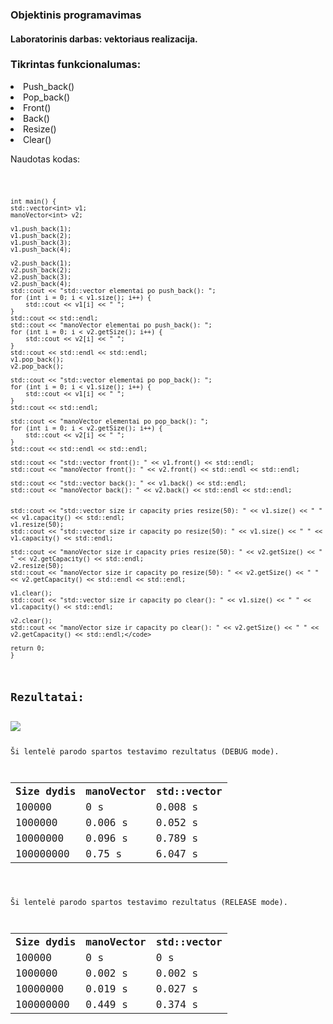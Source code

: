 <h3>Objektinis programavimas</h3>
<h4>Laboratorinis darbas: vektoriaus realizacija.</h4>

<h3>Tikrintas funkcionalumas:</h3>
<li>Push_back()</li>
<li>Pop_back()</li>
<li>Front()</li>
<li>Back()</li>
<li>Resize()</li>
<li>Clear()</li>
<p></p>
<p>Naudotas kodas:</p>
<code>


	int main() {
	std::vector<int> v1;
	manoVector<int> v2;

	v1.push_back(1);
	v1.push_back(2);
	v1.push_back(3);
	v1.push_back(4);

	v2.push_back(1);
	v2.push_back(2);
	v2.push_back(3);
	v2.push_back(4);
	std::cout << "std::vector elementai po push_back(): ";
	for (int i = 0; i < v1.size(); i++) {
		std::cout << v1[i] << " ";
	}
	std::cout << std::endl;
	std::cout << "manoVector elementai po push_back(): ";
	for (int i = 0; i < v2.getSize(); i++) {
		std::cout << v2[i] << " ";
	}
	std::cout << std::endl << std::endl;
	v1.pop_back();
	v2.pop_back();

	std::cout << "std::vector elementai po pop_back(): ";
	for (int i = 0; i < v1.size(); i++) {
		std::cout << v1[i] << " ";
	}
	std::cout << std::endl;

	std::cout << "manoVector elementai po pop_back(): ";
	for (int i = 0; i < v2.getSize(); i++) {
		std::cout << v2[i] << " ";
	}
	std::cout << std::endl << std::endl;

	std::cout << "std::vector front(): " << v1.front() << std::endl;
	std::cout << "manoVector front(): " << v2.front() << std::endl << std::endl;

	std::cout << "std::vector back(): " << v1.back() << std::endl;
	std::cout << "manoVector back(): " << v2.back() << std::endl << std::endl;


	std::cout << "std::vector size ir capacity pries resize(50): " << v1.size() << " " << v1.capacity() << std::endl;
	v1.resize(50);
	std::cout << "std::vector size ir capacity po resize(50): " << v1.size() << " " << v1.capacity() << std::endl;

	std::cout << "manoVector size ir capacity pries resize(50): " << v2.getSize() << " " << v2.getCapacity() << std::endl;
	v2.resize(50);
	std::cout << "manoVector size ir capacity po resize(50): " << v2.getSize() << " " << v2.getCapacity() << std::endl << std::endl;

	v1.clear();
	std::cout << "std::vector size ir capacity po clear(): " << v1.size() << " " << v1.capacity() << std::endl;

	v2.clear();
	std::cout << "manoVector size ir capacity po clear(): " << v2.getSize() << " " << v2.getCapacity() << std::endl;</code>
  
  	return 0;
	}
<h2>Rezultatai:</h2>
<img src="https://user-images.githubusercontent.com/116721418/236911697-93bba52f-7a14-4fef-8f94-d0321300eebc.png">

<p>Ši lentelė parodo spartos testavimo rezultatus (DEBUG mode).</p>
<table>
  <tr>
    <th>Size dydis</th>
    <th>manoVector</th>
    <th>std::vector</th>
  </tr>
  <tr>
    <td>100000</td>
    <td>0 s</td>
    <td>0.008 s</td>
  </tr>
  <tr>
    <td>1000000</td>
    <td>0.006 s</td>
    <td>0.052 s</td>
  </tr>
  <tr>
    <td>10000000</td>
    <td>0.096 s</td>
    <td>0.789 s</td>
  </tr>
  <tr>
    <td>100000000</td>
    <td>0.75 s</td>
    <td>6.047 s</td>
  </tr>
</table>

<p>Ši lentelė parodo spartos testavimo rezultatus (RELEASE mode).</p>
<table>
  <tr>
    <th>Size dydis</th>
    <th>manoVector</th>
    <th>std::vector</th>
  </tr>
  <tr>
    <td>100000</td>
    <td>0 s</td>
    <td>0 s</td>
  </tr>
  <tr>
    <td>1000000</td>
    <td>0.002 s</td>
    <td>0.002 s</td>
  </tr>
  <tr>
    <td>10000000</td>
    <td>0.019 s</td>
    <td>0.027 s</td>
  </tr>
  <tr>
    <td>100000000</td>
    <td>0.449 s</td>
    <td>0.374 s</td>
  </tr>
</table>
